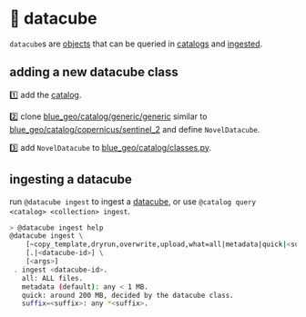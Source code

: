 # 🧊 datacube

`datacube`s are [objects](https://kamangir-public.s3.ca-central-1.amazonaws.com/giza-v1/giza.pdf) that can be queried in [catalogs](../catalog) and [ingested](#ingesting-a-datacube).

## adding a new datacube class

1️⃣ add the [catalog](../catalog/README.md#adding-a-new-catalog).

2️⃣ clone [blue_geo/catalog/generic/generic](../catalog/generic/generic/) similar to [blue_geo/catalog/copernicus/sentinel_2](../catalog/copernicus/sentinel_2/) and define `NovelDatacube`.

3️⃣ add `NovelDatacube` to [blue_geo/catalog/classes.py](../catalog/classes.py).

## ingesting a datacube

run `@datacube ingest` to ingest a [datacube](../datacube/), or use `@catalog query <catalog> <collection> ingest`. 

```bash
> @datacube ingest help
@datacube ingest \
	[~copy_template,dryrun,overwrite,upload,what=all|metadata|quick|<suffix>] \
	[.|<datacube-id>] \
	[<args>]
 . ingest <datacube-id>.
   all: ALL files.
   metadata (default): any < 1 MB.
   quick: around 200 MB, decided by the datacube class.
   suffix=<suffix>: any *<suffix>.
```